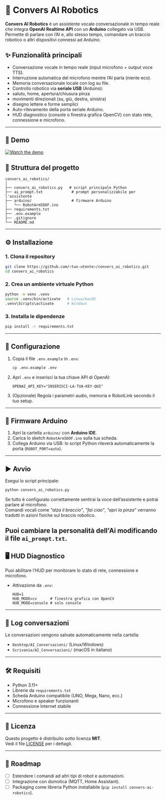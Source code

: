 # 🤖 Convers AI Robotics

**Convers AI Robotics** è un assistente vocale conversazionale in tempo reale che integra **OpenAI Realtime API** con un **Arduino** collegato via USB.  
Permette di parlare con l’AI e, allo stesso tempo, comandare un braccio robotico o altri dispositivi connessi ad Arduino.

## ✨ Funzionalità principali

- Conversazione vocale in tempo reale (input microfono + output voce TTS).
- Interruzione automatica del microfono mentre l’AI parla (niente eco).
- Memoria conversazionale locale con log su file.
- Controllo robotico via **seriale USB** (Arduino):
- saluto, home, apertura/chiusura pinza
- movimenti direzionali (su, giù, destra, sinistra)
- disegno lettere e forme semplici
- Auto-rilevamento della porta seriale Arduino.
- HUD diagnostico (console o finestra grafica OpenCV) con stato rete, connessione e microfono.

---
## 🎥 Demo

[![Watch the demo](https://img.youtube.com/vi/qj3egxmWiZ4/0.jpg)](https://youtu.be/qj3egxmWiZ4)


## 📂 Struttura del progetto

```
convers_ai_robotics/
│
├── convers_ai_robotics.py   # script principale Python
├── ai_prompt.txt             # prompt personalizzabile per l'assistente
├── arduino/                  # firmware Arduino
│   └── RobotArm5DOF.ino
├── requirements.txt
├── .env.example
├── .gitignore
└── README.md
```

---

## ⚙️ Installazione

### 1. Clona il repository
```bash
git clone https://github.com/<tuo-utente>/convers_ai_robotics.git
cd convers_ai_robotics
```

### 2. Crea un ambiente virtuale Python
```bash
python -m venv .venv
source .venv/bin/activate   # Linux/macOS
.venv\Scripts\activate      # Windows
```

### 3. Installa le dipendenze
```bash
pip install -r requirements.txt
```

---

## 🔑 Configurazione

1. Copia il file `.env.example` in `.env`:
   ```bash
   cp .env.example .env
   ```
2. Apri `.env` e inserisci la tua chiave API di OpenAI:
   ```env
   OPENAI_API_KEY="INSERISCI-LA-TUA-KEY-QUI"
   ```

3. (Opzionale) Regola i parametri audio, memoria e RobotLink secondo il tuo setup.

---

## 🤖 Firmware Arduino

1. Apri la cartella `arduino/` con **Arduino IDE**.  
2. Carica lo sketch `RobotArm5DOF.ino` sulla tua scheda.  
3. Collega Arduino via USB: lo script Python rileverà automaticamente la porta (`ROBOT_PORT=auto`).

---

## ▶️ Avvio

Esegui lo script principale:

```bash
python convers_ai_robotics.py
```

Se tutto è configurato correttamente sentirai la voce dell’assistente e potrai parlare al microfono.  
Comandi vocali come *"alza il braccio"*, *"fai ciao"*, *"apri la pinza"* verranno tradotti in azioni fisiche sul braccio robotico.

Puoi cambiare la personalità dell'Ai modificando il file `ai_prompt.txt`.   
---

## 🖥️ HUD Diagnostico

Puoi abilitare l’HUD per monitorare lo stato di rete, connessione e microfono.

- Attivazione da `.env`:
  ```env
  HUD=1
  HUD_MODE=cv      # finestra grafica con OpenCV
  HUD_MODE=console # solo console
  ```

---

## 📒 Log conversazioni

Le conversazioni vengono salvate automaticamente nella cartella:
- `Desktop/AI_Conversazioni/` (Linux/Windows)
- `Scrivania/AI_Conversazioni/` (macOS in italiano)

---

## 🛠️ Requisiti

- Python 3.11+
- Librerie da `requirements.txt`
- Scheda Arduino compatibile (UNO, Mega, Nano, ecc.)
- Microfono e speaker funzionanti
- Connessione Internet stabile

---

## 📜 Licenza

Questo progetto è distribuito sotto licenza **MIT**.  
Vedi il file [LICENSE](LICENSE) per i dettagli.

---

## 🚀 Roadmap

- [ ] Estendere i comandi ad altri tipi di robot e automazioni.
- [ ] Integrazione con domotica (MQTT, Home Assistant).
- [ ] Packaging come libreria Python installabile (`pip install convers-ai-robotics`).
